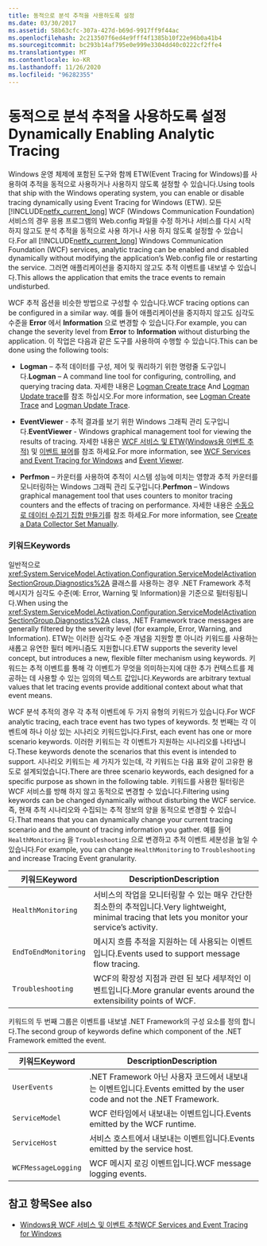 ```yaml
---
title: 동적으로 분석 추적을 사용하도록 설정
ms.date: 03/30/2017
ms.assetid: 58b63cfc-307a-427d-b69d-9917ff9f44ac
ms.openlocfilehash: 2c213507f6ed4e9fff4f1385b10f22e96b0a41b4
ms.sourcegitcommit: bc293b14af795e0e999e3304dd40c0222cf2ffe4
ms.translationtype: MT
ms.contentlocale: ko-KR
ms.lasthandoff: 11/26/2020
ms.locfileid: "96282355"
---
```

# <a name="dynamically-enabling-analytic-tracing"></a><span data-ttu-id="7245a-102">동적으로 분석 추적을 사용하도록 설정</span><span class="sxs-lookup"><span data-stu-id="7245a-102">Dynamically Enabling Analytic Tracing</span></span>

<span data-ttu-id="7245a-103">Windows 운영 체제에 포함된 도구와 함께 ETW(Event Tracing for Windows)를 사용하여 추적을 동적으로 사용하거나 사용하지 않도록 설정할 수 있습니다.</span><span class="sxs-lookup"><span data-stu-id="7245a-103">Using tools that ship with the Windows operating system, you can enable or disable tracing dynamically using Event Tracing for Windows (ETW).</span></span> <span data-ttu-id="7245a-104">모든 [!INCLUDE[netfx_current_long](../../../../../includes/netfx-current-long-md.md)] WCF (Windows Communication Foundation) 서비스의 경우 응용 프로그램의 Web.config 파일을 수정 하거나 서비스를 다시 시작 하지 않고도 분석 추적을 동적으로 사용 하거나 사용 하지 않도록 설정할 수 있습니다.</span><span class="sxs-lookup"><span data-stu-id="7245a-104">For all [!INCLUDE[netfx_current_long](../../../../../includes/netfx-current-long-md.md)] Windows Communication Foundation (WCF) services, analytic tracing can be enabled and disabled dynamically without modifying the application’s Web.config file or restarting the service.</span></span> <span data-ttu-id="7245a-105">그러면 애플리케이션을 중지하지 않고도 추적 이벤트를 내보낼 수 있습니다.</span><span class="sxs-lookup"><span data-stu-id="7245a-105">This allows the application that emits the trace events to remain undisturbed.</span></span>  
  
 <span data-ttu-id="7245a-106">WCF 추적 옵션을 비슷한 방법으로 구성할 수 있습니다.</span><span class="sxs-lookup"><span data-stu-id="7245a-106">WCF tracing options can be configured in a similar way.</span></span> <span data-ttu-id="7245a-107">예를 들어 애플리케이션을 중지하지 않고도 심각도 수준을 **Error** 에서 **Information** 으로 변경할 수 있습니다.</span><span class="sxs-lookup"><span data-stu-id="7245a-107">For example, you can change the severity level from **Error** to **Information** without disturbing the application.</span></span> <span data-ttu-id="7245a-108">이 작업은 다음과 같은 도구를 사용하여 수행할 수 있습니다.</span><span class="sxs-lookup"><span data-stu-id="7245a-108">This can be done using the following tools:</span></span>  
  
- <span data-ttu-id="7245a-109">**Logman** – 추적 데이터를 구성, 제어 및 쿼리하기 위한 명령줄 도구입니다.</span><span class="sxs-lookup"><span data-stu-id="7245a-109">**Logman** – A command line tool for configuring, controlling, and querying tracing data.</span></span> <span data-ttu-id="7245a-110">자세한 내용은 [Logman Create trace](/previous-versions/windows/it-pro/windows-server-2008-R2-and-2008/cc788036(v=ws.10)) And [Logman Update trace](/previous-versions/windows/it-pro/windows-server-2008-R2-and-2008/cc788128(v=ws.10))를 참조 하십시오.</span><span class="sxs-lookup"><span data-stu-id="7245a-110">For more information, see [Logman Create Trace](/previous-versions/windows/it-pro/windows-server-2008-R2-and-2008/cc788036(v=ws.10)) and [Logman Update Trace](/previous-versions/windows/it-pro/windows-server-2008-R2-and-2008/cc788128(v=ws.10)).</span></span>  
  
- <span data-ttu-id="7245a-111">**EventViewer** - 추적 결과를 보기 위한 Windows 그래픽 관리 도구입니다.</span><span class="sxs-lookup"><span data-stu-id="7245a-111">**EventViewer** - Windows graphical management tool for viewing the results of tracing.</span></span> <span data-ttu-id="7245a-112">자세한 내용은 [WCF 서비스 및 ETW(Windows용 이벤트 추적)](../../samples/wcf-services-and-event-tracing-for-windows.md) 및 [이벤트 뷰어](/previous-versions/windows/it-pro/windows-server-2008-R2-and-2008/cc766042(v=ws.11))를 참조 하세요.</span><span class="sxs-lookup"><span data-stu-id="7245a-112">For more information, see [WCF Services and Event Tracing for Windows](../../samples/wcf-services-and-event-tracing-for-windows.md) and [Event Viewer](/previous-versions/windows/it-pro/windows-server-2008-R2-and-2008/cc766042(v=ws.11)).</span></span>  
  
- <span data-ttu-id="7245a-113">**Perfmon** – 카운터를 사용하여 추적이 시스템 성능에 미치는 영향과 추적 카운터를 모니터링하는 Windows 그래픽 관리 도구입니다.</span><span class="sxs-lookup"><span data-stu-id="7245a-113">**Perfmon** – Windows graphical management tool that uses counters to monitor tracing counters and the effects of tracing on performance.</span></span> <span data-ttu-id="7245a-114">자세한 내용은 [수동으로 데이터 수집기 집합 만들기](/previous-versions/windows/it-pro/windows-server-2008-R2-and-2008/cc766404(v=ws.11))를 참조 하세요.</span><span class="sxs-lookup"><span data-stu-id="7245a-114">For more information, see [Create a Data Collector Set Manually](/previous-versions/windows/it-pro/windows-server-2008-R2-and-2008/cc766404(v=ws.11)).</span></span>  
  
### <a name="keywords"></a><span data-ttu-id="7245a-115">키워드</span><span class="sxs-lookup"><span data-stu-id="7245a-115">Keywords</span></span>  

 <span data-ttu-id="7245a-116">일반적으로 <xref:System.ServiceModel.Activation.Configuration.ServiceModelActivationSectionGroup.Diagnostics%2A> 클래스를 사용하는 경우 .NET Framework 추적 메시지가 심각도 수준(예: Error, Warning 및 Information)을 기준으로 필터링됩니다.</span><span class="sxs-lookup"><span data-stu-id="7245a-116">When using the <xref:System.ServiceModel.Activation.Configuration.ServiceModelActivationSectionGroup.Diagnostics%2A> class, .NET Framework trace messages are generally filtered by the severity level (for example, Error, Warning, and Information).</span></span> <span data-ttu-id="7245a-117">ETW는 이러한 심각도 수준 개념을 지원할 뿐 아니라 키워드를 사용하는 새롭고 유연한 필터 메커니즘도 지원합니다.</span><span class="sxs-lookup"><span data-stu-id="7245a-117">ETW supports the severity level concept, but introduces a new, flexible filter mechanism using keywords.</span></span> <span data-ttu-id="7245a-118">키워드는 추적 이벤트를 통해 각 이벤트가 무엇을 의미하는지에 대한 추가 컨텍스트를 제공하는 데 사용할 수 있는 임의의 텍스트 값입니다.</span><span class="sxs-lookup"><span data-stu-id="7245a-118">Keywords are arbitrary textual values that let tracing events provide additional context about what that event means.</span></span>  
  
 <span data-ttu-id="7245a-119">WCF 분석 추적의 경우 각 추적 이벤트에 두 가지 유형의 키워드가 있습니다.</span><span class="sxs-lookup"><span data-stu-id="7245a-119">For WCF analytic tracing, each trace event has two types of keywords.</span></span> <span data-ttu-id="7245a-120">첫 번째는 각 이벤트에 하나 이상 있는 시나리오 키워드입니다.</span><span class="sxs-lookup"><span data-stu-id="7245a-120">First, each event has one or more scenario keywords.</span></span> <span data-ttu-id="7245a-121">이러한 키워드는 각 이벤트가 지원하는 시나리오를 나타냅니다.</span><span class="sxs-lookup"><span data-stu-id="7245a-121">These keywords denote the scenarios that this event is intended to support.</span></span> <span data-ttu-id="7245a-122">시나리오 키워드는 세 가지가 있는데, 각 키워드는 다음 표와 같이 고유한 용도로 설계되었습니다.</span><span class="sxs-lookup"><span data-stu-id="7245a-122">There are three scenario keywords, each designed for a specific purpose as shown in the following table.</span></span> <span data-ttu-id="7245a-123">키워드를 사용한 필터링은 WCF 서비스를 방해 하지 않고 동적으로 변경할 수 있습니다.</span><span class="sxs-lookup"><span data-stu-id="7245a-123">Filtering using keywords can be changed dynamically without disturbing the WCF service.</span></span> <span data-ttu-id="7245a-124">즉, 현재 추적 시나리오와 수집되는 추적 정보의 양을 동적으로 변경할 수 있습니다.</span><span class="sxs-lookup"><span data-stu-id="7245a-124">That means that you can dynamically change your current tracing scenario and the amount of tracing information you gather.</span></span> <span data-ttu-id="7245a-125">예를 들어 `HealthMonitoring` 을 `Troubleshooting` 으로 변경하고 추적 이벤트 세분성을 높일 수 있습니다.</span><span class="sxs-lookup"><span data-stu-id="7245a-125">For example, you can change `HealthMonitoring` to `Troubleshooting` and increase Tracing Event granularity.</span></span>  
  
|<span data-ttu-id="7245a-126">키워드</span><span class="sxs-lookup"><span data-stu-id="7245a-126">Keyword</span></span>|<span data-ttu-id="7245a-127">Description</span><span class="sxs-lookup"><span data-stu-id="7245a-127">Description</span></span>|  
|-------------|-----------------|  
|`HealthMonitoring`|<span data-ttu-id="7245a-128">서비스의 작업을 모니터링할 수 있는 매우 간단한 최소한의 추적입니다.</span><span class="sxs-lookup"><span data-stu-id="7245a-128">Very lightweight, minimal tracing that lets you monitor your service’s activity.</span></span>|  
|`EndToEndMonitoring`|<span data-ttu-id="7245a-129">메시지 흐름 추적을 지원하는 데 사용되는 이벤트입니다.</span><span class="sxs-lookup"><span data-stu-id="7245a-129">Events used to support message flow tracing.</span></span>|  
|`Troubleshooting`|<span data-ttu-id="7245a-130">WCF의 확장성 지점과 관련 된 보다 세부적인 이벤트입니다.</span><span class="sxs-lookup"><span data-stu-id="7245a-130">More granular events around the extensibility points of WCF.</span></span>|  
  
 <span data-ttu-id="7245a-131">키워드의 두 번째 그룹은 이벤트를 내보낼 .NET Framework의 구성 요소를 정의 합니다.</span><span class="sxs-lookup"><span data-stu-id="7245a-131">The second group of keywords define which component of the .NET Framework emitted the event.</span></span>  
  
|<span data-ttu-id="7245a-132">키워드</span><span class="sxs-lookup"><span data-stu-id="7245a-132">Keyword</span></span>|<span data-ttu-id="7245a-133">Description</span><span class="sxs-lookup"><span data-stu-id="7245a-133">Description</span></span>|  
|-------------|-----------------|  
|`UserEvents`|<span data-ttu-id="7245a-134">.NET Framework 아닌 사용자 코드에서 내보내는 이벤트입니다.</span><span class="sxs-lookup"><span data-stu-id="7245a-134">Events emitted by the user code and not the .NET Framework.</span></span>|  
|`ServiceModel`|<span data-ttu-id="7245a-135">WCF 런타임에서 내보내는 이벤트입니다.</span><span class="sxs-lookup"><span data-stu-id="7245a-135">Events emitted by the WCF runtime.</span></span>|  
|`ServiceHost`|<span data-ttu-id="7245a-136">서비스 호스트에서 내보내는 이벤트입니다.</span><span class="sxs-lookup"><span data-stu-id="7245a-136">Events emitted by the service host.</span></span>|  
|`WCFMessageLogging`|<span data-ttu-id="7245a-137">WCF 메시지 로깅 이벤트입니다.</span><span class="sxs-lookup"><span data-stu-id="7245a-137">WCF message logging events.</span></span>|  
  
## <a name="see-also"></a><span data-ttu-id="7245a-138">참고 항목</span><span class="sxs-lookup"><span data-stu-id="7245a-138">See also</span></span>

- [<span data-ttu-id="7245a-139">Windows용 WCF 서비스 및 이벤트 추척</span><span class="sxs-lookup"><span data-stu-id="7245a-139">WCF Services and Event Tracing for Windows</span></span>](../../samples/wcf-services-and-event-tracing-for-windows.md)
